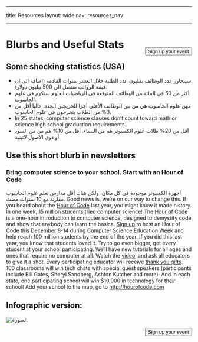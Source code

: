 * * *

title: Resources layout: wide nav: resources_nav

* * *

[<button style="float: right; margin-top: 50px">Sign up your event</button>](/#join)

# Blurbs and Useful Stats

## Some shocking statistics (USA)

  * سيتجاوز عدد الوظائف بمليون عدد الطلبة خلال العشر سنوات القادمة (إضافة الى ان قيمة الرواتب ستصل الى 500 بیلیون دولار).
  * أكثر من 50 في المائة من الوظائف المتوقعة في الرياضيات العلوم ستكوم في علوم الحاسوب. 
  * مهن علوم الحاسوب هي من بين الوظائف الأعلى أجرا للخريجين الجدد. حاليا أقل من 3% من الطلاب يتخرجون في علوم الحاسوب.
  * In 25 states, computer science classes don’t count toward math or science high school graduation requirements. 
  * أقل من 20% طلاب علوم الكمبيوتر هم من النساء. أقل من 10% هم من من السود أو ذوي الاصول لاتينية.

## Use this short blurb in newsletters

### Bring computer science to your school. Start with an Hour of Code

أجهزة الكمبيوتر موجودة في كل مكان، ولكن هناك أقل مدارس تعلم علوم الحاسوب مقارنة مع 10 سنوات مضت. Good news is, we’re on our way to change this. If you heard about the [Hour of Code](<%= hoc_uri('/') %>) last year, you might know it made history. In one week, 15 million students tried computer science! The [Hour of Code](<%= hoc_uri('/') %>) is a one-hour introduction to computer science, designed to demystify code and show that anybody can learn the basics. [Sign up](<%= hoc_uri('/') %>) to host an Hour of Code this December 8-14 during Computer Science Education Week and help reach 100 million students by the end of the year. If you did this last year, you know that students loved it. Try to go even bigger, get every student at your school participating. We’ll have new tutorials for all ages and ones that require no computer at all. Watch the [video](<%= hoc_uri('/') %>), and ask all educators to give it a shot. Every participating educator will receive [thank you gifts](<%= hoc_uri('/us/prizes') %>). 100 classrooms will win tech chats with special guest speakers (participants include Bill Gates, Sheryl Sandberg, Ashton Kutcher and more). And in each state, one participating school will win $10,000 in technology for their school! Add your school to the map, go to <http://hourofcode.com>

## Infographic version:

![الصورة](http://code.org/images/fit-8000/Code.org_infographic.png)

<a style="display: block" href="/#join"><button style="float: right;">Sign up your event</button></a>